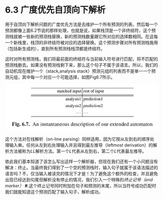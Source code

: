 # 6.3 广度优先自顶向下解析

用于自顶向下解析问题的广度优先方法是去维护一个所有预测的列表。然后每一个预测都像上面6.2节说的那样处理，也就是说，如果栈顶是一个非终结符，这个预测栈就被一些新的预测栈替换，新的预测栈数量跟它所对应的选择数相同。在这每一个新栈里，栈顶的非终结符被对应的选择替换。这个预测步骤对所有预测栈施用（包括新生成的），直到所有预测栈栈顶都是终结符。

这时对所有预测栈，我们将最前面的终结符与当前输入符号进行匹配，将不匹配的预测栈删去。如果没有预测栈剩下来，那么这个句子不属于该语言。所以，我们的自动机现在维护一个（stack,analysis stack）预测元组的列表而不是单一一个预测元组，其中每一个对应一个可能选择，如图Fig6.7所示。

![图6.3_1 Fig.6.7](../../img/6.3_1-Fig.6.7.png)

这个方法对在线解析（on-line parsing）同样适用，因为它按从左到右的顺序处理输入串。任何从左到右处理输入并且得到最左推导（leftmost derivation）的解析方法被称为*LL*解析方法。第一个*L*代表从左到右，第二个*L*代表最左推导。

依此我们基本知道了该怎么写出这样一个解析器，但现在我们还有一个小问题没有解决：终止。当最终我们得到了一个空的预测栈时，输入句子就属于该语法描述的语言吗？不，仅当输入被读完的情况下才是！为了避免这个额外的检查，并且避免出现已经达到句尾但解析没有停止的情况，我们引入一个特殊的*终止记号（end marker）* **#**.这个终止记号同时附加在句子和预测的末尾，所以当符号成功匹配时我们就能知道这个预测匹配了输入句子，解析成功。